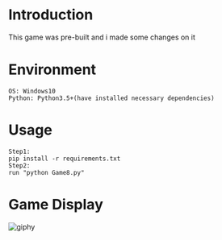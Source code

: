 # Introduction
This game was pre-built and i made some changes on it

# Environment
```
OS: Windows10
Python: Python3.5+(have installed necessary dependencies)
```

# Usage
```
Step1:
pip install -r requirements.txt
Step2:
run "python Game8.py"
```

# Game Display
![giphy](demonstration/running.gif)
